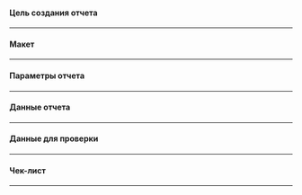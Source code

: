 #### **Цель создания отчета**

___

#### **Макет**

___

#### **Параметры отчета**

___

#### **Данные отчета**

___

#### **Данные для проверки**

___

#### **Чек-лист**

___

<!----!Пометь задачу!
Добавить метки:
 - ~"New feature"
 - Метку подсистемы
 - Метку проекта (по необходимости)
----->

<!----Подсказки
Цель создания отчета.
 - Для кого отчет
 - Какую задачу анализа информации должен выполнять отчет

Макет.
 - Прикрепить файл xls/xlsx/mxl с примером структуры отчета
 - Прикрепить скриншот макета для быстрой визуализации
 - Прикрепить файл xls/xlsx с примером расчетов в отчете, соответствующим разделу `Данные для проверки` (по необходимости)

Параметры/отборы отчета.
 - `Параметр1` - `элемент справочника1`
 - `Параметр2` - `элемент справочника2`
 - Пример: Параметр `Рабочий центр` - элемент справочника `Рабочие центры`, на нем будут смотреться выпуски для формирования в отчете.

Данные отчета.
 - `Поле1` - `что он отображает, как зависит от параметров`
 - `Поле2` - `что он отображает, как зависит от параметров`
 - По возможности указать откуда берется (какой регистр, срез первых, срез последних и т.д.) или как расчитывается, если рассчитывается
 - Пример: Поле `Наименование сыра` - элемент справочника `Номенклатура`, отображаются наименования выпусков на рабочем центре указанном в параметре `Рабочий центр`.

Данные для проверки.
 - Пример данных в базе
 - Цифры и данные, которые должны попасть в отчет

Чек-лист.
 - Скопировать код в задачу из раздела `Для вставки в ишуз` соответствующего задаче чек-листа.
    - [Разработка нового отчета](https://konstanta.gitlab.io/wiki/create/checklists/ReportChecklist/)
----->
